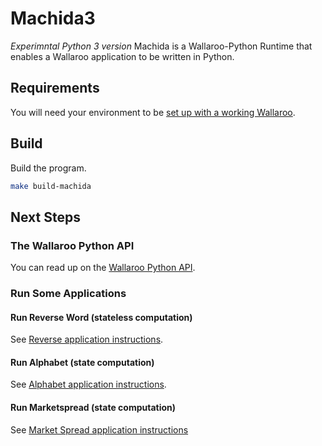 # Machida3
*Experimntal Python 3 version*
Machida is a Wallaroo-Python Runtime that enables a Wallaroo application to be written in Python.

## Requirements

You will need your environment to be [set up with a working
Wallaroo](/book/getting-started/setup.md).

## Build

Build the program.

```bash
make build-machida
```

## Next Steps

### The Wallaroo Python API

You can read up on the [Wallaroo Python API](/book/python/api.md).

### Run Some Applications

#### Run Reverse Word (stateless computation)

See [Reverse application instructions](/examples/python/reverse/README.md).

#### Run Alphabet (state computation)

See [Alphabet application instructions](/examples/python/alphabet/README.md).

#### Run Marketspread (state computation)

See [Market Spread application instructions](/examples/python/market_spread/README.md)
